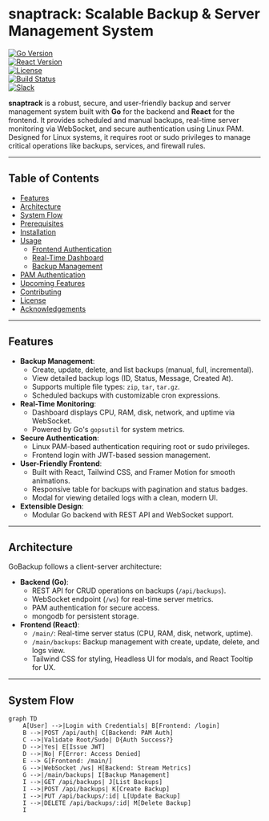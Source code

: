 # snaptrack: Scalable Backup & Server Management System
[![Go Version](https://img.shields.io/badge/Go-1.22+-00ADD8)](https://golang.org/)  
[![React Version](https://img.shields.io/badge/React-18.2+-61DAFB)](https://reactjs.org/)  
[![License](https://img.shields.io/badge/License-MIT-green)](LICENSE)  
[![Build Status](https://img.shields.io/github/workflow/status/yourusername/gobackup/build)](https://github.com/maheshbhatiya73/gobackup/actions)  
[![Slack](https://img.shields.io/badge/Slack-Join%20Us-blue)](https://slack.golangbridge.org/)

**snaptrack** is a robust, secure, and user-friendly backup and server management system built with **Go** for the backend and **React** for the frontend. It provides scheduled and manual backups, real-time server monitoring via WebSocket, and secure authentication using Linux PAM. Designed for Linux systems, it requires root or sudo privileges to manage critical operations like backups, services, and firewall rules.

---

## Table of Contents
- [Features](#features)
- [Architecture](#architecture)
- [System Flow](#system-flow)
- [Prerequisites](#prerequisites)
- [Installation](#installation)
- [Usage](#usage)
  - [Frontend Authentication](#frontend-authentication)
  - [Real-Time Dashboard](#real-time-dashboard)
  - [Backup Management](#backup-management)
- [PAM Authentication](#pam-authentication)
- [Upcoming Features](#upcoming-features)
- [Contributing](#contributing)
- [License](#license)
- [Acknowledgements](#acknowledgements)

---

## Features

- **Backup Management**:
  - Create, update, delete, and list backups (manual, full, incremental).
  - View detailed backup logs (ID, Status, Message, Created At).
  - Supports multiple file types: `zip`, `tar`, `tar.gz`.
  - Scheduled backups with customizable cron expressions.
- **Real-Time Monitoring**:
  - Dashboard displays CPU, RAM, disk, network, and uptime via WebSocket.
  - Powered by Go's `gopsutil` for system metrics.
- **Secure Authentication**:
  - Linux PAM-based authentication requiring root or sudo privileges.
  - Frontend login with JWT-based session management.
- **User-Friendly Frontend**:
  - Built with React, Tailwind CSS, and Framer Motion for smooth animations.
  - Responsive table for backups with pagination and status badges.
  - Modal for viewing detailed logs with a clean, modern UI.
- **Extensible Design**:
  - Modular Go backend with REST API and WebSocket support.

---

## Architecture

GoBackup follows a client-server architecture:

- **Backend (Go)**:
  - REST API for CRUD operations on backups (`/api/backups`).
  - WebSocket endpoint (`/ws`) for real-time server metrics.
  - PAM authentication for secure access.
  - mongodb for persistent storage.
- **Frontend (React)**:
  - `/main/`: Real-time server status (CPU, RAM, disk, network, uptime).
  - `/main/backups`: Backup management with create, update, delete, and logs view.
  - Tailwind CSS for styling, Headless UI for modals, and React Tooltip for UX.

---

## System Flow

```mermaid
graph TD
    A[User] -->|Login with Credentials| B[Frontend: /login]
    B -->|POST /api/auth| C[Backend: PAM Auth]
    C -->|Validate Root/Sudo| D{Auth Success?}
    D -->|Yes| E[Issue JWT]
    D -->|No| F[Error: Access Denied]
    E --> G[Frontend: /main/]
    G -->|WebSocket /ws| H[Backend: Stream Metrics]
    G -->|/main/backups| I[Backup Management]
    I -->|GET /api/backups| J[List Backups]
    I -->|POST /api/backups| K[Create Backup]
    I -->|PUT /api/backups/:id| L[Update Backup]
    I -->|DELETE /api/backups/:id| M[Delete Backup]
    I
